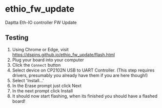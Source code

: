 # ethio_fw_update
Daptta Eth-IO controller FW Update


## Testing

1. Using Chrome or Edge, visit https://dspins.github.io/ethio_fw_update/flash.html
2. Plug your board into your computer
3. Click the `Connect` button
4. Select device on CP2102N USB to UART Controller. (This step requires drivers, presumably you already have them if you are here though!)
5. Select 'Install...'
6. In the Erase prompt just click Next
7. In the next prompt click Install
8. It should now start flashing, when its finished you should have a flashed board!
